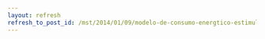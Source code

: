 ```yaml
---
layout: refresh
refresh_to_post_id: /mst/2014/01/09/modelo-de-consumo-energtico-estimula-desindustrializao-brasileira
---
```

